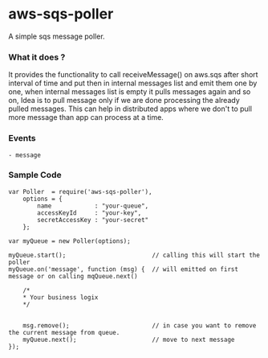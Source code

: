 aws-sqs-poller
==============

A simple sqs message poller.

### What it does ?
It provides the functionality to call receiveMessage() on aws.sqs after short interval of time and put then in internal 
messages list and emit them one by one, when internal messages list is empty it pulls messages again and so on, 
Idea is to pull message only if we are done processing the already pulled messages. This can help in distributed apps where 
we don't to pull more message than app can process at a time.

### Events
    - message
 
### Sample Code
```
var Poller  = require('aws-sqs-poller'),
    options = {
        name            : "your-queue",
        accessKeyId     : "your-key",
        secretAccessKey : "your-secret"
    };

var myQueue = new Poller(options);

myQueue.start();                        // calling this will start the poller
myQueue.on('message', function (msg) {  // will emitted on first message or on calling mqQueue.next()
    
    /*
    * Your business logix
    */
   
    
    msg.remove();                       // in case you want to remove the current message from queue.
    myQueue.next();                     // move to next message
});

```